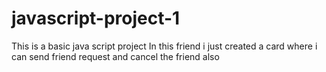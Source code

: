 # javascript-project-1
This is a basic java script project
In this friend i just created a card where i can send friend request and cancel the friend also 
